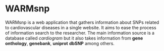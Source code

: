 # WARMsnp

WARMsnp is a web application that gathers information about SNPs related to cardiovascular diseases in a single website. It aims to ease the process of information search to the researcher. The main information source is a database called _cardiogram_ but it also takes information from __gene onthology__, __genebank__, __uniprot__ __dbSNP__ among others. 
